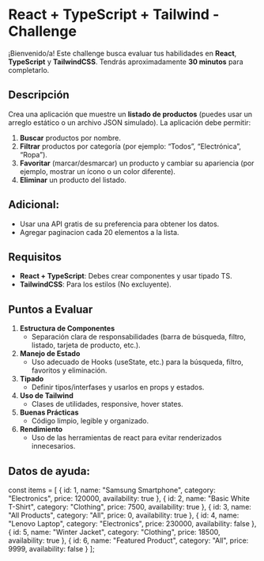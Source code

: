 # React + TypeScript + Tailwind - Challenge

¡Bienvenido/a! Este challenge busca evaluar tus habilidades en **React**, **TypeScript** y **TailwindCSS**. Tendrás aproximadamente **30 minutos** para completarlo.

## Descripción

Crea una aplicación que muestre un **listado de productos** (puedes usar un arreglo estático o un archivo JSON simulado). La aplicación debe permitir:

1. **Buscar** productos por nombre.
2. **Filtrar** productos por categoría (por ejemplo: “Todos”, “Electrónica”, “Ropa”).
3. **Favoritar** (marcar/desmarcar) un producto y cambiar su apariencia (por ejemplo, mostrar un ícono o un color diferente).
4. **Eliminar** un producto del listado.

## Adicional:

-   Usar una API gratis de su preferencia para obtener los datos.
-   Agregar paginacion cada 20 elementos a la lista.

## Requisitos

-   **React + TypeScript**: Debes crear componentes y usar tipado TS.
-   **TailwindCSS**: Para los estilos (No excluyente).

## Puntos a Evaluar

1. **Estructura de Componentes**
    - Separación clara de responsabilidades (barra de búsqueda, filtro, listado, tarjeta de producto, etc.).
2. **Manejo de Estado**
    - Uso adecuado de Hooks (useState, etc.) para la búsqueda, filtro, favoritos y eliminación.
3. **Tipado**
    - Definir tipos/interfases y usarlos en props y estados.
4. **Uso de Tailwind**
    - Clases de utilidades, responsive, hover states.
5. **Buenas Prácticas**
    - Código limpio, legible y organizado.
6. **Rendimiento**
    - Uso de las herramientas de react para evitar renderizados innecesarios.

## Datos de ayuda:
const items = [
  { id: 1, name: "Samsung Smartphone", category: "Electronics", price: 120000, availability: true },
  { id: 2, name: "Basic White T-Shirt", category: "Clothing", price: 7500, availability: true },
  { id: 3, name: "All Products", category: "All", price: 0, availability: true },
  { id: 4, name: "Lenovo Laptop", category: "Electronics", price: 230000, availability: false },
  { id: 5, name: "Winter Jacket", category: "Clothing", price: 18500, availability: true },
  { id: 6, name: "Featured Product", category: "All", price: 9999, availability: false }
];
